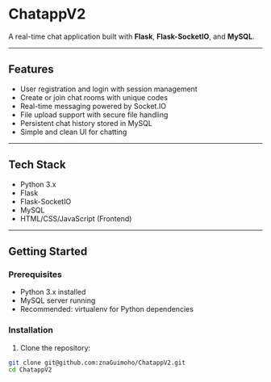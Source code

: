 # ChatappV2

A real-time chat application built with **Flask**, **Flask-SocketIO**, and **MySQL**.

---

## Features

- User registration and login with session management  
- Create or join chat rooms with unique codes  
- Real-time messaging powered by Socket.IO  
- File upload support with secure file handling  
- Persistent chat history stored in MySQL  
- Simple and clean UI for chatting  

---

## Tech Stack

- Python 3.x  
- Flask  
- Flask-SocketIO  
- MySQL  
- HTML/CSS/JavaScript (Frontend)  

---

## Getting Started

### Prerequisites

- Python 3.x installed  
- MySQL server running  
- Recommended: virtualenv for Python dependencies  

### Installation

1. Clone the repository:

```bash
git clone git@github.com:znaGuimoho/ChatappV2.git
cd ChatappV2
